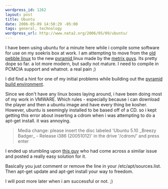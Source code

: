 ```yaml
--- 
wordpress_id: 1262
layout: post
title: Ubuntu
date: 2006-05-09 14:50:29 -05:00
tags: general, technology
wordpress_url: http://www.nata2.org/2006/05/09/ubuntu/
---
```

I have been using ubuntu for a minute here while i compile some software for use on my soekris box at work. I am attempting to move from the <a href="http://nycwireless.net/pebble/">old pebble linux</a> to the new <a href="http://pyramid.metrix.net/FrontPage">pyramid </a>linux made by the <a href="http://metrix.net/metrix/">metrix guys</a>. Its pretty dope so far. a lot more modern, but sadly not mature. I need to compile in PCMCIA support and whatnot. a real pain ;)

I did find a hint for one of my initial problems while building out the <a href="http://pyramid.metrix.net/FrontPage">pyramid</a> <a href="http://pyramid.metrix.net/BuildEnvironment">build environment</a>.

Since we don't have any linux boxes laying around, i have been doing most of my work in VMWARE. Which rules - especially because i can download the player and then a ubuntu image and have every thing be kosher. However, ubuntu is seemingly installed to be based off of a CD. so i kept getting this error about inserting a cdrom when i was attempting to do a apt-get install. it was annoying.
<blockquote>Media change: please insert the disc labeled
'Ubuntu 5.10 _Breezy Badger_ - Release i386 (20051012)'
in the drive '/cdrom/' and press enter</blockquote>
I ended up stumbling upon <a href="http://crschmidt.net/blog/categories/technology/planet-planet/">this guy</a> who had come across a similar issue and posted a really easy solution for it.

Basically you just comment or remove the line in your /etc/apt/sources.list. Then apt-get update and apt-get install your way to freedom.

I will post more later when i am successful or not. ;)

